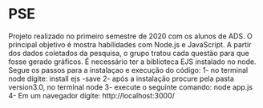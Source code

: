 # PSE
Projeto realizado no primeiro semestre de 2020 com os alunos de ADS. O principal objetivo é mostra habilidades com Node.js e JavaScript. 
A partir dos dados coletados da pesquisa, o grupo tratou cada questão para que fosse gerado gráficos.
É necessário ter a biblioteca EJS instalado no node. Segue os passos para a instalaçao e execução do código:
1- no terminal node dígite: 
install ejs -save
2- após a instalação procure pela pasta version3.0, no terminal node
3- execute o seguinte comando:
node app.js
4- Em um navegador dígite: http://localhost:3000/
